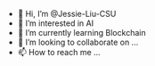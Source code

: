 - 👋 Hi, I’m @Jessie-Liu-CSU
- 👀 I’m interested in AI
- 🌱 I’m currently learning Blockchain
- 💞️ I’m looking to collaborate on ...
- 📫 How to reach me ...

<!---
Jessie-Liu-CSU/Jessie-Liu-CSU is a ✨ special ✨ repository because its `README.md` (this file) appears on your GitHub profile.
You can click the Preview link to take a look at your changes.
--->
